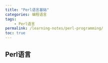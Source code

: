 ```yaml
---
title: "Perl语言基础"
categories: 编程语言
tags:
    - Perl语言
permalink: /learning-notes/perl-programming/
toc: true
---
```


## Perl语言












